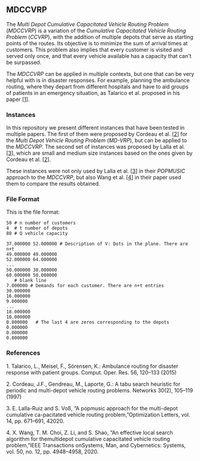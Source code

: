 ## MDCCVRP

The *Multi Depot Cumulative Capacitated Vehicle Routing Problem* (*MDCCVRP*) is a variation of the *Cumulative Capacitated Vehicle Routing Problem* (*CCVRP*), with the addition of multiple depots that serve as starting points of the routes. Its objective is to minimize the sum of arrival times at customers. This problem also implies that every customer is visited and served only once, and that every vehicle available has a capacity that can't be surpassed.

The *MDCCVRP* can be applied in multiple contexts, but one that can be very helpful with is in disaster responses. For example, planning the ambulance routing, where they depart from different hospitals and have to aid groups of patients in an emergency situation, as Talarico et al. proposed in his paper [[1](#Talarico)].

### Instances

In this repository we present different instances that have been tested in multiple papers. The first of them were proposed by
Cordeau et al. [[2](#Cordeau)] for the *Multi Depot Vehicle Routing Problem* (*MD-VRP*), but can be applied to the *MDCCVRP*. The second set of instances was proposed by Lalla et al. [[3](#Lalla)], which are small and medium size instances based on the ones given by Cordeau et al. [[2](#Cordeau)].

These instances were not only used by Lalla et al. [[3](#Lalla)] in their *POPMUSIC* approach to the *MDCCVRP*, but also Wang et al. [[4](#Wang)] in their paper used them to compare the results obtained.

### File Format 

This is the file format:

```
50 # n number of customers
4  # t number of depots
80 # Q vehicle capacity

37.000000 52.000000 # Description of V: Dots in the plane. There are  n+t 
49.000000 49.000000
52.000000 64.000000
...
50.000000 30.000000
60.000000 50.000000
   # blank line
7.000000 # Demands for each customer. There are n+t entries
30.000000 
16.000000
9.000000
...
18.000000
10.000000
0.000000   # The last 4 are zeros corresponding to the depots
0.000000
0.000000
0.000000
```

### References

<a name="Talarico"></a> 1. Talarico, L., Meisel, F., Sörensen, K.: Ambulance routing for disaster response with patient groups.
Comput. Oper. Res. 56, 120–133 (2015)

<a name="Cordeau"></a> 2. Cordeau, J.F., Gendreau, M., Laporte, G.: A tabu search heuristic for periodic and multi-depot vehicle
routing problems. Networks 30(2), 105–119 (1997)

<a name="Lalla"></a> 3. E. Lalla-Ruiz and S. Voß, “A popmusic approach for the multi-depot cumulative ca-pacitated vehicle routing problem,”Optimization Letters, vol. 14, pp. 671–691, 42020.

<a name="Wang"></a> 4. X. Wang, T. M. Choi, Z. Li, and S. Shao, “An effective local search algorithm for themultidepot cumulative capacitated vehicle routing problem,”IEEE Transactions onSystems, Man, and Cybernetics: Systems, vol. 50, no. 12, pp. 4948–4958, 2020.
